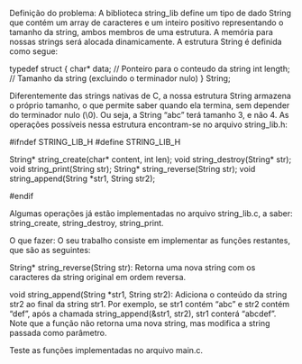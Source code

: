 Definição do problema:
A biblioteca string_lib define um tipo de dado String que contém um array de caracteres e um inteiro
positivo representando o tamanho da string, ambos membros de uma estrutura. A memória para nossas 
strings será alocada dinamicamente. A estrutura String é definida como segue:

  typedef struct {
    char* data; // Ponteiro para o conteudo da string
    int length; // Tamanho da string (excluindo o terminador nulo)
  }   String;

Diferentemente das strings nativas de C, a nossa estrutura String armazena o próprio tamanho, o que 
permite saber quando ela termina, sem depender do terminador nulo (\0). Ou seja, a String “abc” 
terá tamanho 3, e não 4. As operações possíveis nessa estrutura encontram-se no arquivo string_lib.h:

  #ifndef STRING_LIB_H
  #define STRING_LIB_H

  String* string_create(char* content, int len);
  void string_destroy(String* str);
  void string_print(String str);
  String* string_reverse(String str);
  void string_append(String *str1, String str2);

  #endif

Algumas operações já estão implementadas no arquivo string_lib.c, a saber: string_create, 
string_destroy, string_print.

O que fazer:
O seu trabalho consiste em implementar as funções restantes, que são as seguintes:

String* string_reverse(String str): Retorna uma nova string com os caracteres da string original 
em ordem reversa.

void string_append(String *str1, String str2): Adiciona o conteúdo da string str2 ao final da 
string str1. Por exemplo, se str1 contém “abc” e str2 contém “def”, após a chamada 
string_append(&str1, str2), str1 conterá “abcdef”. Note que a função não retorna uma nova 
string, mas modifica a string passada como parâmetro.

Teste as funções implementadas no arquivo main.c.